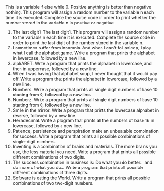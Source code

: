 This is a variable if else while 
0. Positive anything is better than negative nothing. This program will assign a random number to the variable n each time it is executed. Complete the source code in order to print whether the number stored in the variable n is positive or negative.
1. The last digit1. The last digit1. This program will assign a random number to the variable n each time it is executed. Complete the source code in order to print the last digit of the number stored in the variable n.
2. I sometimes suffer from insomnia. And when I can't fall asleep, I play what I call the alphabet game. Write a program that prints the alphabet in lowercase, followed by a new line.
3. alphABET. Write a program that prints the alphabet in lowercase, and then in uppercase, followed by a new line.
4. When I was having that alphabet soup, I never thought that it would pay off. Write a program that prints the alphabet in lowercase, followed by a new line.
5. Numbers. Write a program that prints all single digit numbers of base 10 starting from 0, followed by a new line.
6. Numberz. Write a program that prints all single digit numbers of base 10 starting from 0, followed by a new line.
7. Smile in the mirror. Write a program that prints the lowercase alphabet in reverse, followed by a new line.
8. Hexadecimal. Write a program that prints all the numbers of base 16 in lowercase, followed by a new line.
9. Patience, persistence and perspiration make an unbeatable combination for success. Write a program that prints all possible combinations of single-digit numbers.
10. Inventing is a combination of brains and materials. The more brains you use, the less material you need. Write a program that prints all possible different combinations of two digits.
11. The success combination in business is: Do what you do better... and: do more of what you do... Write a program that prints all possible different combinations of three digits.
12. Software is eating the World. Write a program that prints all possible combinations of two two-digit numbers.
